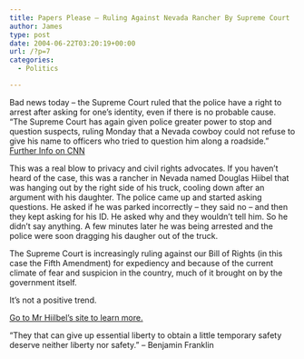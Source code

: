 ```yaml
---
title: Papers Please – Ruling Against Nevada Rancher By Supreme Court
author: James
type: post
date: 2004-06-22T03:20:19+00:00
url: /?p=7
categories:
  - Politics

---
```

Bad news today &#8211; the Supreme Court ruled that the police have a right to arrest after asking for one&#8217;s identity, even if there is no probable cause. &#8220;The Supreme Court has again given police greater power to stop and question suspects, ruling Monday that a Nevada cowboy could not refuse to give his name to officers who tried to question him along a roadside.&#8221; <a href="http://www.cnn.com/2004/LAW/06/21/scotus.police.id/index.html" target="link">Further Info on CNN</a> 

This was a real blow to privacy and civil rights advocates. If you haven&#8217;t heard of the case, this was a rancher in Nevada named Douglas Hiibel that was hanging out by the right side of his truck, cooling down after an argument with his daughter. The police came up and started asking questions. He asked if he was parked incorrectly &#8211; they said no &#8211; and then they kept asking for his ID. He asked why and they wouldn&#8217;t tell him. So he didn&#8217;t say anything. A few minutes later he was being arrested and the police were soon dragging his daugher out of the truck.

The Supreme Court is increasingly ruling against our Bill of Rights (in this case the Fifth Amendment) for expediency and because of the current climate of fear and suspicion in the country, much of it brought on by the government itself.

It&#8217;s not a positive trend.

<a href="http://www.papersplease.org/" target="link">Go to Mr Hiilbel&#8217;s site to learn more. </a>

&#8220;They that can give up essential liberty to obtain a little temporary safety deserve neither liberty nor safety.&#8221; &#8211; Benjamin Franklin